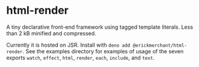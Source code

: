 # html-render

A tiny declarative front-end framework using tagged template literals. Less than 2 kB minified and compressed.

Currently it is hosted on JSR. Install with `deno add @erickmerchant/html-render`. See the examples directory for examples of usage of the seven exports `watch`, `effect`, `html`, `render`, `each`, `include`, and `text`.
